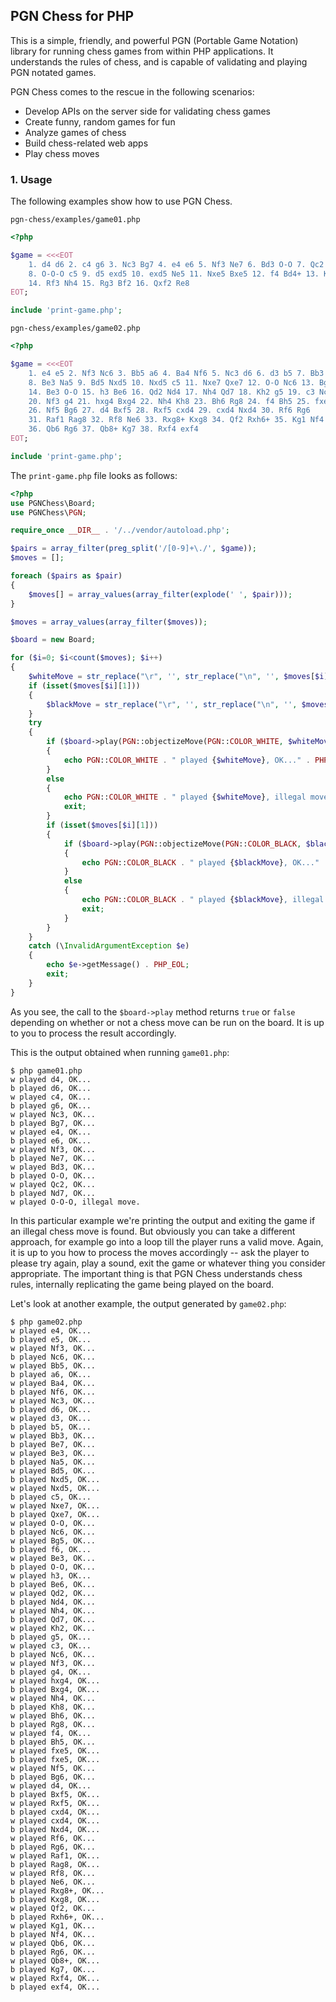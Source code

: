 ## PGN Chess for PHP

This is a simple, friendly, and powerful PGN (Portable Game Notation) library for running chess games from within PHP applications. It understands the rules of chess, and is capable of validating and playing PGN notated games.

PGN Chess comes to the rescue in the following scenarios:

- Develop APIs on the server side for validating chess games
- Create funny, random games for fun
- Analyze games of chess
- Build chess-related web apps
- Play chess moves

### 1. Usage

The following examples show how to use PGN Chess.

`pgn-chess/examples/game01.php`

```php
<?php

$game = <<<EOT
    1. d4 d6 2. c4 g6 3. Nc3 Bg7 4. e4 e6 5. Nf3 Ne7 6. Bd3 O-O 7. Qc2 Nd7
    8. O-O-O c5 9. d5 exd5 10. exd5 Ne5 11. Nxe5 Bxe5 12. f4 Bd4+ 13. Kh1 Nf5
    14. Rf3 Nh4 15. Rg3 Bf2 16. Qxf2 Re8
EOT;

include 'print-game.php';
```

`pgn-chess/examples/game02.php`

```php
<?php

$game = <<<EOT
    1. e4 e5 2. Nf3 Nc6 3. Bb5 a6 4. Ba4 Nf6 5. Nc3 d6 6. d3 b5 7. Bb3 Be7
    8. Be3 Na5 9. Bd5 Nxd5 10. Nxd5 c5 11. Nxe7 Qxe7 12. O-O Nc6 13. Bg5 f6
    14. Be3 O-O 15. h3 Be6 16. Qd2 Nd4 17. Nh4 Qd7 18. Kh2 g5 19. c3 Nc6
    20. Nf3 g4 21. hxg4 Bxg4 22. Nh4 Kh8 23. Bh6 Rg8 24. f4 Bh5 25. fxe5 fxe5
    26. Nf5 Bg6 27. d4 Bxf5 28. Rxf5 cxd4 29. cxd4 Nxd4 30. Rf6 Rg6
    31. Raf1 Rag8 32. Rf8 Ne6 33. Rxg8+ Kxg8 34. Qf2 Rxh6+ 35. Kg1 Nf4
    36. Qb6 Rg6 37. Qb8+ Kg7 38. Rxf4 exf4
EOT;

include 'print-game.php';
```

The `print-game.php` file looks as follows:

```php
<?php
use PGNChess\Board;
use PGNChess\PGN;

require_once __DIR__ . '/../vendor/autoload.php';

$pairs = array_filter(preg_split('/[0-9]+\./', $game));
$moves = [];

foreach ($pairs as $pair)
{
    $moves[] = array_values(array_filter(explode(' ', $pair)));
}

$moves = array_values(array_filter($moves));

$board = new Board;

for ($i=0; $i<count($moves); $i++)
{
    $whiteMove = str_replace("\r", '', str_replace("\n", '', $moves[$i][0]));
    if (isset($moves[$i][1]))
    {
        $blackMove = str_replace("\r", '', str_replace("\n", '', $moves[$i][1]));
    }
    try
    {
        if ($board->play(PGN::objectizeMove(PGN::COLOR_WHITE, $whiteMove)))
        {
            echo PGN::COLOR_WHITE . " played {$whiteMove}, OK..." . PHP_EOL;
        }
        else
        {
            echo PGN::COLOR_WHITE . " played {$whiteMove}, illegal move." . PHP_EOL;
            exit;
        }
        if (isset($moves[$i][1]))
        {
            if ($board->play(PGN::objectizeMove(PGN::COLOR_BLACK, $blackMove)))
            {
                echo PGN::COLOR_BLACK . " played {$blackMove}, OK..." . PHP_EOL;
            }
            else
            {
                echo PGN::COLOR_BLACK . " played {$blackMove}, illegal move." . PHP_EOL;
                exit;
            }
        }
    }
    catch (\InvalidArgumentException $e)
    {
        echo $e->getMessage() . PHP_EOL;
        exit;
    }
}
```

As you see, the call to the `$board->play` method returns `true` or `false` depending on whether or not a chess move can be run on the board. It is up to you to process the result accordingly.

This is the output obtained when running `game01.php`:

    $ php game01.php
    w played d4, OK...
    b played d6, OK...
    w played c4, OK...
    b played g6, OK...
    w played Nc3, OK...
    b played Bg7, OK...
    w played e4, OK...
    b played e6, OK...
    w played Nf3, OK...
    b played Ne7, OK...
    w played Bd3, OK...
    b played O-O, OK...
    w played Qc2, OK...
    b played Nd7, OK...
    w played O-O-O, illegal move.

In this particular example we're printing the output and exiting the game if an illegal chess move is found. But obviously you can take a different approach, for example go into a loop till the player runs a valid move. Again, it is up to you how to process the moves accordingly -- ask the player to please try again, play a sound, exit the game or whatever thing you consider appropriate. The important thing is that PGN Chess understands chess rules, internally replicating the game being played on the board.

Let's look at another example, the output generated by `game02.php`:

    $ php game02.php
    w played e4, OK...
    b played e5, OK...
    w played Nf3, OK...
    b played Nc6, OK...
    w played Bb5, OK...
    b played a6, OK...
    w played Ba4, OK...
    b played Nf6, OK...
    w played Nc3, OK...
    b played d6, OK...
    w played d3, OK...
    b played b5, OK...
    w played Bb3, OK...
    b played Be7, OK...
    w played Be3, OK...
    b played Na5, OK...
    w played Bd5, OK...
    b played Nxd5, OK...
    w played Nxd5, OK...
    b played c5, OK...
    w played Nxe7, OK...
    b played Qxe7, OK...
    w played O-O, OK...
    b played Nc6, OK...
    w played Bg5, OK...
    b played f6, OK...
    w played Be3, OK...
    b played O-O, OK...
    w played h3, OK...
    b played Be6, OK...
    w played Qd2, OK...
    b played Nd4, OK...
    w played Nh4, OK...
    b played Qd7, OK...
    w played Kh2, OK...
    b played g5, OK...
    w played c3, OK...
    b played Nc6, OK...
    w played Nf3, OK...
    b played g4, OK...
    w played hxg4, OK...
    b played Bxg4, OK...
    w played Nh4, OK...
    b played Kh8, OK...
    w played Bh6, OK...
    b played Rg8, OK...
    w played f4, OK...
    b played Bh5, OK...
    w played fxe5, OK...
    b played fxe5, OK...
    w played Nf5, OK...
    b played Bg6, OK...
    w played d4, OK...
    b played Bxf5, OK...
    w played Rxf5, OK...
    b played cxd4, OK...
    w played cxd4, OK...
    b played Nxd4, OK...
    w played Rf6, OK...
    b played Rg6, OK...
    w played Raf1, OK...
    b played Rag8, OK...
    w played Rf8, OK...
    b played Ne6, OK...
    w played Rxg8+, OK...
    b played Kxg8, OK...
    w played Qf2, OK...
    b played Rxh6+, OK...
    w played Kg1, OK...
    b played Nf4, OK...
    w played Qb6, OK...
    b played Rg6, OK...
    w played Qb8+, OK...
    b played Kg7, OK...
    w played Rxf4, OK...
    b played exf4, OK...
